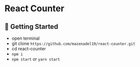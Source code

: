 # React Counter

## 🚀 Getting Started

- open terminal
- git clone `https://github.com/mazenadel19/react-counter.git`
- cd react-counter
- `npm i`
- `npm start` or `yarn start`

